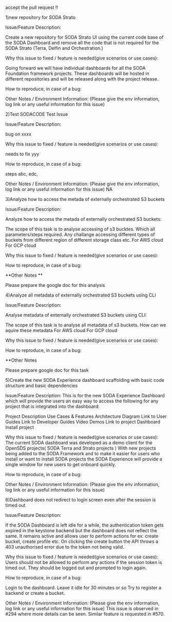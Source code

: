 accept the pull request !!

1)new repository for SODA Strato

Issue/Feature Description:

Create a new repository for SODA Strato UI using the current code base of the SODA Dashboard and remove all the code that is not required for the SODA Strato (Terra, Delfin and Orchestration.)

Why this issue to fixed / feature is needed(give scenarios or use cases):

Going forward we will have individual dashboards for all the SODA Foundation framework projects.
These dashboards will be hosted in different repositories and will be released along with the project release.

How to reproduce, in case of a bug:

Other Notes / Environment Information: (Please give the env information, log link or any useful information for this issue)

2)Test SODACODE Test Issue

Issue/Feature Description:

bug on xxxx

Why this issue to fixed / feature is needed(give scenarios or use cases):

needs to fix yyy

How to reproduce, in case of a bug:

steps abc, edc,

Other Notes / Environment Information: (Please give the env information, log link or any useful information for this issue)
NA




3)Analyze how to access the metada of externally orchestrated S3 buckets

Issue/Feature Description:

Analyze how to access the metada of externally orchestrated S3 buckets:

 The scope of this task is to analyse accessing of s3 bucktes. Which all parameters/steps required.
 Any challange accessing different types of buckets from different region of different storage class etc.
 For AWS cloud
 For GCP cloud
 
Why this issue to fixed / feature is needed(give scenarios or use cases):

How to reproduce, in case of a bug:

**Other Notes **

 Please prepare the google doc for this analysis




4)Analyze all metadata of externally orchestrated S3 buckets using CLI

Issue/Feature Description:


Analyse metadata of externally orchestrated S3 buckets using CLI:

 The scope of this task is to analyse all metadata of s3 buckets.
 How can we aquire these metadata
 For AWS cloud
 For GCP cloud
 
Why this issue to fixed / feature is needed(give scenarios or use cases):

How to reproduce, in case of a bug:

**Other Notes

 Please prepare google doc for this task
 
 
 
 
 
 
 
5)Create the new SODA Experience dashboard scaffolding with basic code structure and basic dependencies

Issue/Feature Description:
This is for the new SODA Experience Dashboard which will provide the users an easy way to access the following for any project that is integrated into the dashboard:

Project Description
Use Cases & Features
Architecture Diagram
Link to User Guides
Link to Developer Guides
Video Demos
Link to project Dashboard
Install project

Why this issue to fixed / feature is needed(give scenarios or use cases):
The current SODA dashboard was developed as a demo client for the OpenSDS projects( SODA Terra and Strato projects )
With new projects being added to the SODA Framework and to make it easier for users who install or want to install SODA projects the SODA Experience will provide a single window for new users to get onboard quickly.

How to reproduce, in case of a bug:

Other Notes / Environment Information: (Please give the env information, log link or any useful information for this issue)


6)Dashboard does not redirect to login screen even after the session is timed out

Issue/Feature Description:

If the SODA Dashboard is left idle for a while, the authentication token gets expired in the keystone backend but the dashboard does not reflect the same. It remains active and allows user to perform actions for ex: create bucket, create profile etc.
On clicking the create button the API throws a 403 unauthorised error due to the token not being valid.

Why this issue to fixed / feature is needed(give scenarios or use cases):
Users should not be allowed to perform any actions if the session token is timed out. They should be logged out and prompted to login again.

How to reproduce, in case of a bug:

Login to the dashboard.
Leave it idle for 30 minutes or so
Try to register a backend or create a bucket.

Other Notes / Environment Information: (Please give the env information, log link or any useful information for this issue)
This issue is observed in #294 where more details can be seen.
Similar feature is requested in #570.
